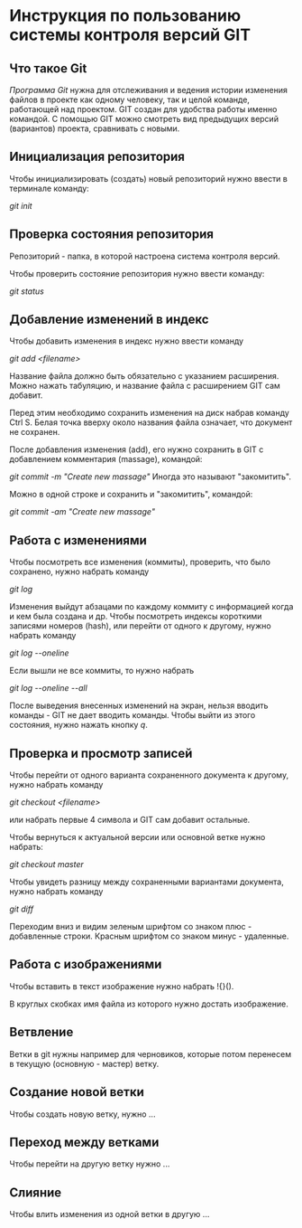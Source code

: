 # **Инструкция по пользованию системы контроля версий GIT**

## Что такое Git

*Программа Git* нужна для отслеживания и ведения истории изменения файлов в проекте как одному человеку, так и целой команде, работающей над проектом. GIT создан для удобства работы именно командой.  С помощью GIT можно смотреть вид предыдущих версий (вариантов) проекта, сравнивать с новыми. 

## Инициализация репозитория

Чтобы инициализировать (создать) новый репозиторий нужно ввести в терминале команду:

*git init*

## Проверка состояния репозитория

Репозиторий - папка, в которой настроена система контроля версий. 

Чтобы проверить состояние репозитория нужно ввести команду:

*git status*

## Добавление изменений в индекс

Чтобы добавить изменения в индекс нужно ввести команду

*git add \<filename>*

Название файла должно быть обязательно с указанием расширения. Можно нажать табуляцию, и название файла с расширением GIT сам добавит.

Перед этим необходимо сохранить изменения на диск набрав команду Ctrl S. 
Белая точка вверху около названия файла означает, что документ не сохранен. 


После добавления изменения (add), его нужно сохранить в GIT с добавлением комментария (massage), командой:

*git commit -m "Create new massage"* 
Иногда это называют "закомитить".

Можно в одной строке и сохранить и "закомитить", командой:

*git commit -am "Create new massage"*

## Работа с изменениями
Чтобы посмотреть все изменения (коммиты), проверить, что было сохранено, нужно набрать команду

*git log*

Изменения выйдут абзацами по каждому коммиту с информацией когда и кем была создана и др. Чтобы посмотреть индексы короткими записями номеров (hash), или перейти от одного к другому, нужно набрать команду

*git log --oneline*

Ecли вышли не все коммиты, то нужно набрать 

*git log --oneline --all*

После выведения внесенных изменений на экран, нельзя вводить команды - GIT не дает вводить команды. Чтобы выйти из этого состояния, нужно нажать кнопку *q*.


## Проверка и просмотр записей
Чтобы перейти от одного варианта сохраненного документа к другому, нужно набрать команду

*git checkout \<filename>*

или набрать первые 4 символа и GIT сам добавит остальные.

Чтобы вернуться к актуальной версии или основной ветке нужно набрать:

*git checkout master*

Чтобы увидеть разницу между сохраненными вариантами документа, нужно набрать команду

*git diff*

Переходим вниз и видим зеленым шрифтом со знаком плюс - добавленные строки. Красным шрифтом со знаком минус - удаленные. 

## Работа с изображениями

Чтобы вставить в текст изображение нужно набрать !{}().

В круглых скобках имя файла из которого нужно достать изображение. 

## Ветвление

Ветки в git нужны например для черновиков, которые потом перенесем в текущую (основную - мастер) ветку.


## Создание новой ветки
Чтобы создать новую ветку, нужно ...


## Переход между ветками

Чтобы перейти на другую ветку нужно ...

## Слияние

Чтобы влить изменения из одной ветки в другую ...
